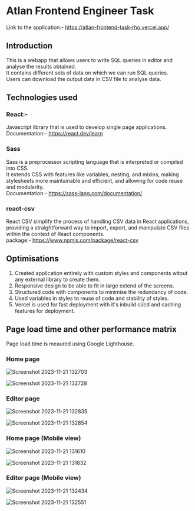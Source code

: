 # Atlan Frontend Engineer Task
Link to the application:- https://atlan-frontend-task-rho.vercel.app/

## Introduction
This is a webapp that allows users to write SQL queries in editor and analyse the results obtained.  
It contains different sets of data on which we can run SQL queries.  
Users can download the output data in CSV file to analyse data.  

## Technologies used
### React:-
Javascript library that is used to develop single page applications.  
Documentation:- https://react.dev/learn

### Sass
Sass is a preprocessor scripting language that is interpreted or compiled into CSS.  
It extends CSS with features like variables, nesting, and mixins, making stylesheets more maintainable and efficient, and allowing for code reuse and modularity.  
Documentation:- https://sass-lang.com/documentation/

### react-csv
React CSV simplify the process of handling CSV data in React applications, providing a straightforward way to import, export, and manipulate CSV files within the context of React components.  
package:- https://www.npmjs.com/package/react-csv

## Optimisations
1.  Created application entirely with custom styles and components witout any external library to create them.
2.  Responsive design to be able to fit in large extend of the screens.
3.  Structured code with components to minimise the redundancy of code.
4.  Used variables in styles to reuse of code and stability of styles.
5.  Vercel is used for fast deployment with it's inbuild ci/cd and caching features for deployment.

## Page load time and other performance matrix
Page load time is meaured using Google Lighthouse.  

### Home page
![Screenshot 2023-11-21 132703](https://github.com/Ritesh560/DataSeeker/assets/75880449/611b2542-130f-4840-8013-43c5cc622a94)

![Screenshot 2023-11-21 132728](https://github.com/Ritesh560/DataSeeker/assets/75880449/dd753aab-b816-4e72-acb0-61646964715d)

### Editor page
![Screenshot 2023-11-21 132835](https://github.com/Ritesh560/DataSeeker/assets/75880449/4092923e-61a6-483a-aa53-bdd97f235f4c)

![Screenshot 2023-11-21 132854](https://github.com/Ritesh560/DataSeeker/assets/75880449/bc5ec9c2-8e92-4cb3-b185-955f43132b82)

### Home page (Mobile view)
![Screenshot 2023-11-21 131610](https://github.com/Ritesh560/DataSeeker/assets/75880449/e45ae4ae-968d-4e9b-99aa-e6dfdb42be68)

![Screenshot 2023-11-21 131832](https://github.com/Ritesh560/DataSeeker/assets/75880449/8630ef22-6adc-419e-a550-7521e015583f)

### Editor page (Mobile view)
![Screenshot 2023-11-21 132434](https://github.com/Ritesh560/DataSeeker/assets/75880449/93061e3f-10a5-4912-b739-5b06786fbabd)

![Screenshot 2023-11-21 132551](https://github.com/Ritesh560/DataSeeker/assets/75880449/f78d2e91-8633-4f53-a8bf-0786c12c830a)





